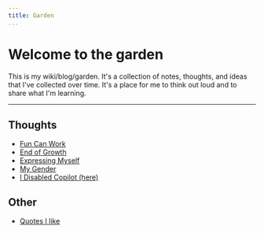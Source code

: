 ```yaml
---
title: Garden
...
```


# Welcome to the garden

This is my wiki/blog/garden. It's a collection of notes, thoughts, and ideas that I've collected over time. It's a place for me to think out loud and to share what I'm learning.

<hr>

## Thoughts

 - [Fun Can Work](thoughts/fun-can-work.md)
 - [End of Growth](thoughts/end-of-growth.md)
 - [Expressing Myself](thoughts/expressing-myself.md)
 - [My Gender](thoughts/my-gender.md)
 - [I Disabled Copilot (here)](thoughts/i-disabled-copilot.md)

## Other

 - [Quotes I like](quotes.md)
